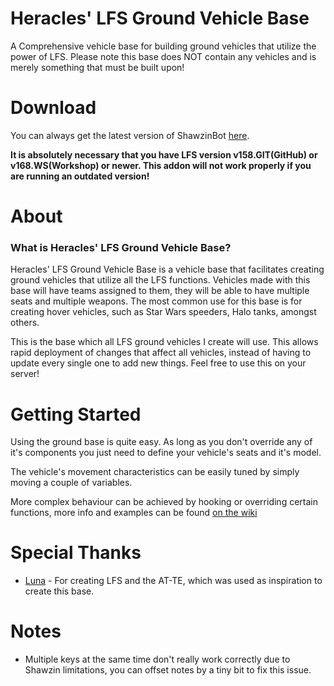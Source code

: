 # Heracles' LFS Ground Vehicle Base
A Comprehensive vehicle base for building ground vehicles that utilize the power of LFS.
Please note this base does NOT contain any vehicles and is merely something that must be built upon!

# Download
You can always get the latest version of ShawzinBot [here](https://github.com/ianespana/lfs_ground_base/releases/latest).

**It is absolutely necessary that you have LFS version v158.GIT(GitHub) or v168.WS(Workshop) or newer. This addon will not work properly if you are running an outdated version!**

# About

### What is Heracles' LFS Ground Vehicle Base?

Heracles' LFS Ground Vehicle Base is a vehicle base that facilitates creating ground vehicles that utilize all the LFS functions. Vehicles made with this base will have teams assigned to them, they will be able to have multiple seats and multiple weapons.
The most common use for this base is for creating hover vehicles, such as Star Wars speeders, Halo tanks, amongst others.

This is the base which all LFS ground vehicles I create will use. This allows rapid deployment of changes that affect all vehicles, instead of having to update every single one to add new things.
Feel free to use this on your server!

# Getting Started
Using the ground base is quite easy. As long as you don't override any of it's components you just need to define your vehicle's seats and it's model.

The vehicle's movement characteristics can be easily tuned by simply moving a couple of variables.

More complex behaviour can be achieved by hooking or overriding certain functions, more info and examples can be found [on the wiki](https://github.com/ianespana/lfs_ground_base/wiki)

# Special Thanks
* [Luna](url=https://steamcommunity.com/profiles/76561197995010235) - For creating LFS and the AT-TE, which was used as inspiration to create this base.

# Notes
* Multiple keys at the same time don't really work correctly due to Shawzin limitations, you can offset notes by a tiny bit to fix this issue.
